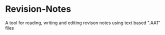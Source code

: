 # Revision-Notes

A tool for reading, writing and editing revison notes using text based ".AA1" files
